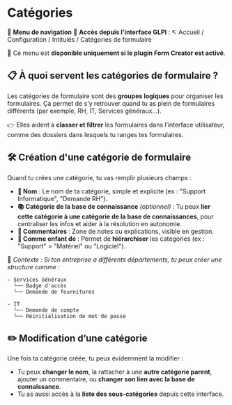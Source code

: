 # Catégories

🧭 **Menu de navigation** 📍 **Accès depuis l'interface GLPI** : ↸ Accueil / Configuration / Intitulés / Catégories de formulaire

📌 Ce menu est **disponible uniquement si le plugin Form Creator est activé**.



## **📋 À quoi servent les catégories de formulaire ?**

Les catégories de formulaire sont des **groupes logiques** pour organiser les formulaires. Ça permet de s’y retrouver quand tu as plein de formulaires différents (par exemple, RH, IT, Services généraux...).

👉 Elles aident à **classer et filtrer** les formulaires dans l’interface utilisateur, comme des dossiers dans lesquels tu ranges tes formulaires.



## **🛠️ Création d'une catégorie de formulaire**

Quand tu crées une catégorie, tu vas remplir plusieurs champs :

- **📝 Nom** : Le nom de ta catégorie, simple et explicite (ex : "Support Informatique", "Demande RH").
- **📚 Catégorie de la base de connaissance** *(optionnel)* : Tu peux **lier cette catégorie à une catégorie de la base de connaissances**, pour centraliser les infos et aider à la résolution en autonomie.
- **💬 Commentaires** : Zone de notes ou explications, visible en gestion.
- **📁 Comme enfant de** : Permet de **hiérarchiser** les catégories (ex : "Support" > "Matériel" ou "Logiciel").

🧠 *Contexte : Si ton entreprise a différents départements, tu peux créer une structure comme :*
```text
- Services Généraux  
  └── Badge d'accès  
  └── Demande de fournitures

- IT  
  └── Demande de compte  
  └── Réinitialisation de mot de passe
```


## **✏️ Modification d’une catégorie**

Une fois ta catégorie créée, tu peux évidemment la modifier :

- Tu peux **changer le nom**, la rattacher à une **autre catégorie parent**, ajouter un commentaire, ou **changer son lien avec la base de connaissance**.
- Tu as aussi accès à la **liste des sous-catégories** depuis cette interface.


